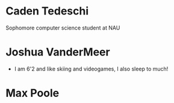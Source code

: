 # Caden Tedeschi
Sophomore computer science student at NAU

# Joshua VanderMeer
- I am 6'2 and like skiing and videogames, I also sleep to much!

# Max Poole
